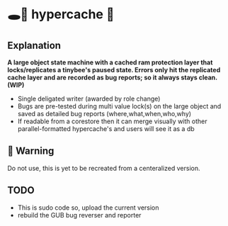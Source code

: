 # 🕳🥊 hypercache 🧼

## Explanation
**A large object state machine with a cached ram protection layer that locks/replicates a tinybee's paused state. Errors only hit the replicated cache layer and are recorded as bug reports; so it always stays clean. (WIP)**

- Single deligated writer (awarded by role change)
- Bugs are pre-tested during multi value lock(s) on the large object and saved as detailed bug reports (where,what,when,who,why)
- If readable from a corestore then it can merge visually with other parallel-formatted hypercache's and users will see it as a db

## 🚧 Warning
Do not use, this is yet to be recreated from a centeralized version.

## TODO
- This is sudo code so, upload the current version
- rebuild the GUB bug reverser and reporter
